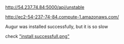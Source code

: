 http://54.237.74.84:5000/api/unstable

http://ec2-54-237-74-84.compute-1.amazonaws.com/

Augur was installed successfully, but it is so slow

check ["install successfull.png"](https://github.com/NateBeattie/CS4320-Final-Project/blob/Sprint2/install%20successfull.png)
